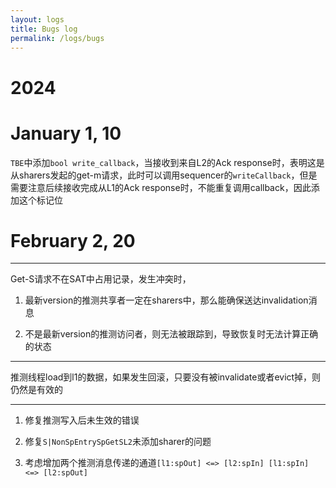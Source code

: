 ```yaml
---
layout: logs
title: Bugs log
permalink: /logs/bugs
---
```


# 2024

# January 1, 10

`TBE`中添加`bool write_callback`，当接收到来自L2的Ack response时，表明这是从sharers发起的get-m请求，此时可以调用sequencer的`writeCallback`，但是需要注意后续接收完成从L1的Ack response时，不能重复调用callback，因此添加这个标记位

# February 2, 20

---

Get-S请求不在SAT中占用记录，发生冲突时，

1. 最新version的推测共享者一定在sharers中，那么能确保送达invalidation消息

2. 不是最新version的推测访问者，则无法被跟踪到，导致恢复时无法计算正确的状态

---

推测线程load到l1的数据，如果发生回滚，只要没有被invalidate或者evict掉，则仍然是有效的

---

1. 修复推测写入后未生效的错误

2. 修复`S|NonSpEntrySpGetSL2`未添加sharer的问题

3. 考虑增加两个推测消息传递的通道`[l1:spOut] <=> [l2:spIn] [l1:spIn] <=> [l2:spOut]`
